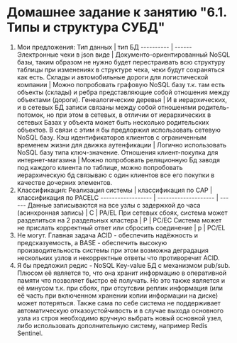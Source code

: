 # Домашнее задание к занятию "6.1. Типы и структура СУБД"
1. Мои предложения:
   Тип данных | тип БД
   ---------- | ------
   Электронные чеки в json виде | Документо-ориентированный NoSQL базы, таким образом не нужно будет перестраивать всю структуру таблицы при изменениях в структуре чека, чеки будут сохраняться как есть.
   Склады и автомобильные дороги для логистической компании | Можно попробовать графовую NoSQL базу т.к. там есть объекты (склады) и ребра представляющие собой отношения между объектами (дороги).
   Генеалогические деревья | И в иерархических, и в сетевых БД записи связаны между собой отношенями родитель-потомок, но при этом в сетевых, в отличии от иерархических в сетевых Базах у объекта может быть несколько родительских объектов. В связи с этим я бы предлоржил использовать сетевую NoSQL базу.
   Кэш идентификаторов клиентов с ограниченным временем жизни для движка аутенфикации | Логично использовать NoSQL базу типа ключ-значение.
   Отношения клиент-покупка для интернет-магазина | Можно попробовать реляционную Бд заводя под каждого клиента по таблице, можно попробовать иерархическую бд связываю с один клиентов все его покупки в качестве дочерних элементов.
2. Классификация:
   Реализация системы | классификация по CAP | классификация по PACELC
   ------------------ | -------------------- | ------
   Данные записываются на все узлы с задержкой до часа (асинхронная запись) | C | PA/EL
   При сетевых сбоях, система может разделиться на 2 раздельных кластера | P | PC/EC
   Система может не прислать корректный ответ или сбросить соединение | p | PC/EL
3. Не могут. Главная задача ACID - обеспечить надёжность и предсказуемость, а BASE - обеспечить высокую производительность системы при этом возможна деградация нескольких узлов и некорректные ответы что противоречит ACID.
4. Я бы предложил редис - NoSQL Key-value БД с механизмом pub/sub. Плюсом её является то, что она хранит информацию в оперативной памяти что позволяет быстро её получать. Но это также является и её минусом т.к. при сбоях, при отсутсвии реплик информация (или её часть при включенном хранении копии информации на диске) может потеряться. Также сама по себе система не поддерживает автоматическую отказоустойчивость и в случае выхода основного узла из строя необходимо вручную выбрать новый основной узел, либо использовать дополнительную систему, например Redis Sentinel.